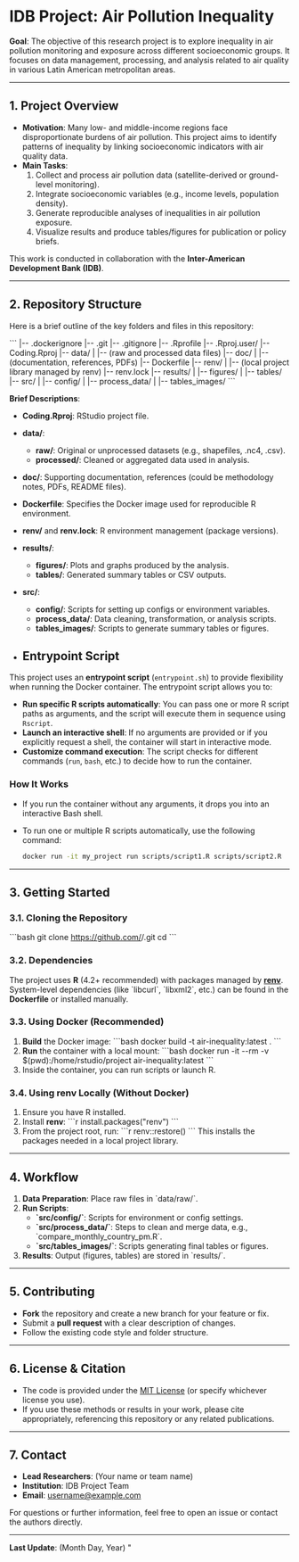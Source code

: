 # IDB Project: Air Pollution Inequality

**Goal**: The objective of this research project is to explore inequality in air pollution monitoring and exposure across different socioeconomic groups. It focuses on data management, processing, and analysis related to air quality in various Latin American metropolitan areas.

---

## 1. Project Overview

- **Motivation**: Many low- and middle-income regions face disproportionate burdens of air pollution. This project aims to identify patterns of inequality by linking socioeconomic indicators with air quality data.
- **Main Tasks**:
  1. Collect and process air pollution data (satellite-derived or ground-level monitoring).
  2. Integrate socioeconomic variables (e.g., income levels, population density).
  3. Generate reproducible analyses of inequalities in air pollution exposure.
  4. Visualize results and produce tables/figures for publication or policy briefs.

This work is conducted in collaboration with the **Inter-American Development Bank (IDB)**.

---

## 2. Repository Structure

Here is a brief outline of the key folders and files in this repository:

\`\`\`
|-- .dockerignore
|-- .git
|-- .gitignore
|-- .Rprofile
|-- .Rproj.user/
|-- Coding.Rproj
|-- data/
|   |-- (raw and processed data files)
|-- doc/
|   |-- (documentation, references, PDFs)
|-- Dockerfile
|-- renv/
|   |-- (local project library managed by renv)
|-- renv.lock
|-- results/
|   |-- figures/
|   |-- tables/
|-- src/
|   |-- config/
|   |-- process_data/
|   |-- tables_images/
\`\`\`

**Brief Descriptions**:

- **Coding.Rproj**: RStudio project file.  
- **data/**:
  - **raw/**: Original or unprocessed datasets (e.g., shapefiles, .nc4, .csv).
  - **processed/**: Cleaned or aggregated data used in analysis.
- **doc/**: Supporting documentation, references (could be methodology notes, PDFs, README files).
- **Dockerfile**: Specifies the Docker image used for reproducible R environment.
- **renv/** and **renv.lock**: R environment management (package versions).
- **results/**:
  - **figures/**: Plots and graphs produced by the analysis.
  - **tables/**: Generated summary tables or CSV outputs.
- **src/**:
  - **config/**: Scripts for setting up configs or environment variables.
  - **process_data/**: Data cleaning, transformation, or analysis scripts.
  - **tables_images/**: Scripts to generate summary tables or figures.

- ## Entrypoint Script

This project uses an **entrypoint script** (`entrypoint.sh`) to provide flexibility when running the Docker container. The entrypoint script allows you to:

- **Run specific R scripts automatically**: You can pass one or more R script paths as arguments, and the script will execute them in sequence using `Rscript`.
- **Launch an interactive shell**: If no arguments are provided or if you explicitly request a shell, the container will start in interactive mode.
- **Customize command execution**: The script checks for different commands (`run`, `bash`, etc.) to decide how to run the container.

### How It Works

- If you run the container without any arguments, it drops you into an interactive Bash shell.
- To run one or multiple R scripts automatically, use the following command:
  
  ```bash
  docker run -it my_project run scripts/script1.R scripts/script2.R
---

## 3. Getting Started

### 3.1. Cloning the Repository

\`\`\`bash
git clone https://github.com/<user>/<repo>.git
cd <repo>
\`\`\`

### 3.2. Dependencies

The project uses **R** (4.2+ recommended) with packages managed by **[renv](https://rstudio.github.io/renv/)**.  
System-level dependencies (like \`libcurl\`, \`libxml2\`, etc.) can be found in the **Dockerfile** or installed manually.

### 3.3. Using Docker (Recommended)

1. **Build** the Docker image:
   \`\`\`bash
   docker build -t air-inequality:latest .
   \`\`\`
2. **Run** the container with a local mount:
   \`\`\`bash
   docker run -it --rm -v \$(pwd):/home/rstudio/project air-inequality:latest
   \`\`\`
3. Inside the container, you can run scripts or launch R.

### 3.4. Using renv Locally (Without Docker)

1. Ensure you have R installed.
2. Install **renv**:
   \`\`\`r
   install.packages(\"renv\")
   \`\`\`
3. From the project root, run:
   \`\`\`r
   renv::restore()
   \`\`\`
   This installs the packages needed in a local project library.

---

## 4. Workflow

1. **Data Preparation**: Place raw files in \`data/raw/\`.
2. **Run Scripts**:
   - **\`src/config/\`**: Scripts for environment or config settings.
   - **\`src/process_data/\`**: Steps to clean and merge data, e.g., \`compare_monthly_country_pm.R\`.
   - **\`src/tables_images/\`**: Scripts generating final tables or figures.
3. **Results**: Output (figures, tables) are stored in \`results/\`.

---

## 5. Contributing

- **Fork** the repository and create a new branch for your feature or fix.
- Submit a **pull request** with a clear description of changes.
- Follow the existing code style and folder structure.

---

## 6. License & Citation

- The code is provided under the [MIT License](LICENSE.md) (or specify whichever license you use).
- If you use these methods or results in your work, please cite appropriately, referencing this repository or any related publications.

---

## 7. Contact

- **Lead Researchers**: (Your name or team name)
- **Institution**: IDB Project Team
- **Email**: [username@example.com](mailto:username@example.com)

For questions or further information, feel free to open an issue or contact the authors directly.

---

**Last Update**: (Month Day, Year)
"


